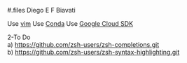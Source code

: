 #.files Diego E F Biavati


Use [vim](http://www.vim.org/)
Use [Conda](https://conda.io/miniconda.html)
Use [Google Cloud SDK](https://cloud.google.com/sdk/)

2-To Do  
a) https://github.com/zsh-users/zsh-completions.git  
b) https://github.com/zsh-users/zsh-syntax-highlighting.git
